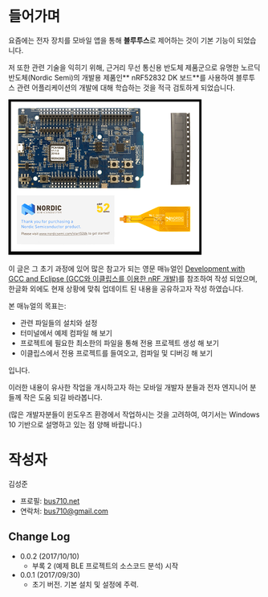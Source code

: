 # 들어가며

요즘에는 전자 장치를 모바일 앱을 통해 **블루투스**로 제어하는 것이 기본 기능이 되었습니다.

저 또한 관련 기술을 익히기 위해, 근거리 무선 통신용 반도체 제품군으로 유명한 노르딕 반도체\(Nordic Semi\)의 개발용 제품인** nRF52832 DK 보드**를 사용하여 블루투스 관련 어플리케이션의 개발에 대해 학습하는 것을 적극 검토하게 되었습니다.

![](/images/nRF52_DK_v1.1.0_Kit_content.png)

이 글은 그 초기 과정에 있어 많은 참고가 되는 영문 매뉴얼인 [Development with GCC and Eclipse \(GCC와 이클립스를 이용한 nRF 개발\)](https://devzone.nordicsemi.com/tutorials/7/development-with-gcc-and-eclipse/)를 참조하여 작성 되었으며, 한글화 외에도 현재 상황에 맞춰 업데이트 된 내용을 공유하고자 작성 하였습니다.

본 매뉴얼의 목표는:

* 관련 파일들의 설치와 설정
* 터미널에서 예제 컴파일 해 보기
* 프로젝트에 필요한 최소한의 파일을 통해 전용 프로젝트 생성 해 보기 
* 이클립스에서 전용 프로젝트를 들여오고, 컴파일 및 디버깅 해 보기 

입니다.

이러한 내용이 유사한 작업을 개시하고자 하는 모바일 개발자 분들과 전자 엔지니어 분들께 작은 도움 되길 바라봅니다.

\(많은 개발자분들이 윈도우즈 환경에서 작업하시는 것을 고려하여, 여기서는 Windows 10 기반으로 설명하고 있는 점 양해 바랍니다.\)

# 작성자

김성준

* 프로필: [bus710.net](http://bus710.net)  
* 연락처: [bus710@gmail.com](mailto:<bus710@gmail.com)

## Change Log

* 0.0.2 \(2017/10/10\)
  *  부록 2 \(예제 BLE 프로젝트의 소스코드 분석\) 시작
* 0.0.1 \(2017/09/30\)
  * 초기 버전. 기본 설치 및 설정에 주력.



